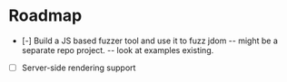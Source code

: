 # Roadmap

- [-] Build a JS based fuzzer tool and use it to fuzz jdom -- might be a separate repo project. -- look at examples existing.

- [ ] Server-side rendering support
